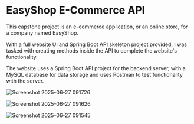 # EasyShop E-Commerce API

This capstone project is an e-commerce application, or an online store, for a company
named EasyShop.

With a full website UI and Spring Boot API skeleton project provided, I was tasked with creating methods inside the API
to complete the website's functionality.

The website uses a Spring Boot API project for the backend server, with a
MySQL database for data storage and uses Postman to test functionality with the server.

![Screenshot 2025-06-27 091726](https://github.com/user-attachments/assets/c4d906c2-fd81-41c9-8048-ee64f816a247)

![Screenshot 2025-06-27 091626](https://github.com/user-attachments/assets/be537eea-3289-4df9-918f-32193dfb2432)

![Screenshot 2025-06-27 091545](https://github.com/user-attachments/assets/753890c7-ebe1-4ec6-a3e0-057c1c1d0a4d)
